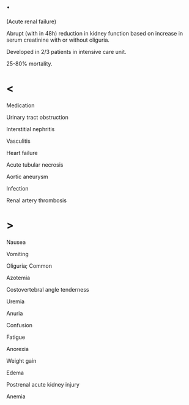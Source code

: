 # .

(Acute renal failure)

Abrupt (with in 48h) reduction in kidney function based on increase in serum creatinine with or without oliguria.

Developed in 2/3 patients in intensive care unit.

25-80% mortality.

# <

Medication

Urinary tract obstruction

Interstitial nephritis

Vasculitis

Heart failure

Acute tubular necrosis

Aortic aneurysm

Infection

Renal artery thrombosis

# >

Nausea

Vomiting

Oliguria; Common

Azotemia

Costovertebral angle tenderness

Uremia

Anuria

Confusion

Fatigue

Anorexia

Weight gain

Edema

Postrenal acute kidney injury

Anemia
